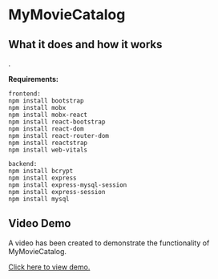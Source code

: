 # MyMovieCatalog
## What it does and how it works

.

**Requirements:**

```
frontend:
npm install bootstrap
npm install mobx
npm install mobx-react
npm install react-bootstrap
npm install react-dom
npm install react-router-dom
npm install reactstrap
npm install web-vitals

backend:
npm install bcrypt
npm install express
npm install express-mysql-session
npm install express-session
npm install mysql
```

## Video Demo

A video has been created to demonstrate the functionality of MyMovieCatalog.

[Click here to view demo.](https://www.youtube.com/watch?v=chwMsQyAs5Q&feature=youtu.be&ab_channel=JackyLiu)
